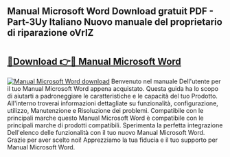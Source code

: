 ## Manual Microsoft Word Download gratuit PDF - Part-3Uy Italiano Nuovo manuale del proprietario di riparazione oVrIZ

# <h2><a href="http://dfg6kj.blite.top/?on=Manual+Microsoft+Word">🔗Download 👉🔴 Manual Microsoft Word</a></h2>

[![Manual Microsoft Word download](https://i.imgur.com/lujVjoI.png)](http://dfg6kj.blite.top/?on=Manual+Microsoft+Word)
Benvenuto nel manuale Dell'utente per il tuo Manual Microsoft Word appena acquistato. Questa guida ha lo scopo di aiutarti a padroneggiare le caratteristiche e le capacità del tuo Prodotto. All'interno troverai informazioni dettagliate su funzionalità, configurazione, utilizzo, Manutenzione e Risoluzione dei problemi. Compatibile con le principali marche questo Manual Microsoft Word è compatibile con le principali marche di prodotti compatibili. Sperimenta la perfetta integrazione Dell'elenco delle funzionalità con il tuo nuovo Manual Microsoft Word. Grazie per aver scelto noi! Apprezziamo la tua fiducia e il tuo supporto per Manual Microsoft Word.
